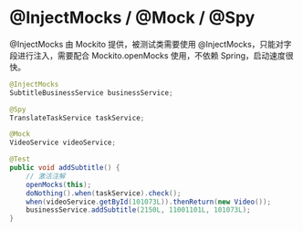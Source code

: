 # @InjectMocks / @Mock / @Spy


@InjectMocks 由 Mockito 提供，被测试类需要使用 @InjectMocks，只能对字段进行注入，需要配合 Mockito.openMocks 使用，不依赖 Spring，启动速度很快。



```java 
@InjectMocks
SubtitleBusinessService businessService;

@Spy
TranslateTaskService taskService;

@Mock
VideoService videoService;

@Test
public void addSubtitle() {
    // 激活注解
    openMocks(this);
    doNothing().when(taskService).check();
    when(videoService.getById(101073L)).thenReturn(new Video());
    businessService.addSubtitle(2150L, 11001101L, 101073L);
}
```
